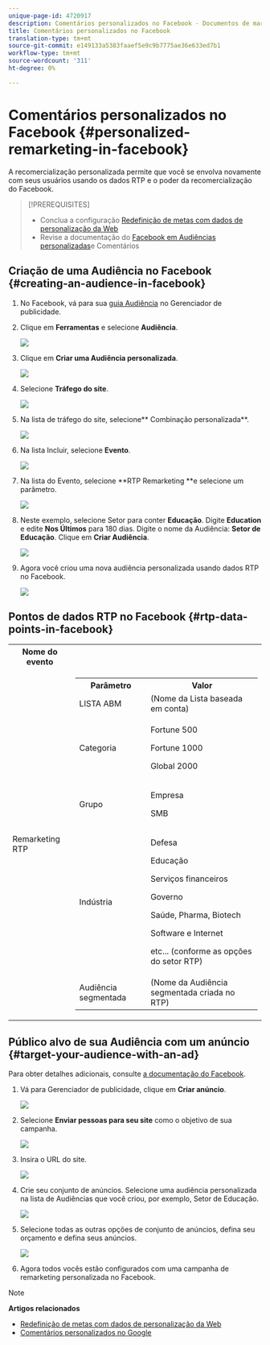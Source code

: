 ```yaml
---
unique-page-id: 4720917
description: Comentários personalizados no Facebook - Documentos de marketing - Documentação do produto
title: Comentários personalizados no Facebook
translation-type: tm+mt
source-git-commit: e149133a5383faaef5e9c9b7775ae36e633ed7b1
workflow-type: tm+mt
source-wordcount: '311'
ht-degree: 0%

---
```



# Comentários personalizados no Facebook {#personalized-remarketing-in-facebook}

A recomercialização personalizada permite que você se envolva novamente com seus usuários usando os dados RTP e o poder da recomercialização do Facebook.

>[!PREREQUISITES]
>
>* Conclua a configuração [Redefinição de metas com dados de personalização da Web](retargeting-with-web-personalization-data.md)
>* Revise a documentação do [](https://developers.facebook.com/docs/ads-for-websites/website-custom-audiences/getting-started#install-the-pixel) [Facebook em Audiências personalizadas](https://developers.facebook.com/docs/ads-for-websites/website-custom-audiences/getting-started#install-the-pixel)e Comentários

>



## Criação de uma Audiência no Facebook {#creating-an-audience-in-facebook}

1. No Facebook, vá para sua [guia Audiência](https://www.facebook.com/ads/audience_manager) no Gerenciador de publicidade.
1. Clique em **Ferramentas** e selecione **Audiência**.

   ![](assets/one-1.png)

1. Clique em **Criar uma Audiência personalizada**.

   ![](assets/two-1.png)

1. Selecione **Tráfego do site**.

   ![](assets/image2015-1-19-16-3a32-3a2.png)

1. Na lista de tráfego do site, selecione** Combinação personalizada**.

   ![](assets/image2015-1-19-16-3a33-3a21.png)

1. Na lista Incluir, selecione **Evento**.

   ![](assets/image2015-1-19-16-3a34-3a9.png)

1. Na lista do Evento, selecione **RTP Remarketing **e selecione um parâmetro.

   ![](assets/image2015-1-19-16-3a52-3a29.png)

1. Neste exemplo, selecione Setor para conter **Educação**. Digite **Education** e edite **Nos Últimos** para 180 dias. Digite o nome da Audiência: **Setor de Educação**. Clique em **Criar Audiência**.

   ![](assets/image2015-1-19-16-3a56-3a15.png)

1. Agora você criou uma nova audiência personalizada usando dados RTP no Facebook.

   ![](assets/image2015-1-19-16-3a59-3a2.png)

## Pontos de dados RTP no Facebook {#rtp-data-points-in-facebook}

<table> 
 <tbody> 
  <tr> 
   <th>Nome do evento</th> 
   <th> </th> 
  </tr> 
  <tr> 
   <td>Remarketing RTP</td> 
   <td> 
    <div> 
     <table> 
      <tbody> 
       <tr> 
        <th>Parâmetro</th> 
        <th>Valor</th> 
       </tr> 
       <tr> 
        <td>LISTA ABM</td> 
        <td>(Nome da Lista baseada em conta)</td> 
       </tr> 
       <tr> 
        <td colspan="1">Categoria</td> 
        <td colspan="1"><p>Fortune 500</p><p>Fortune 1000</p><p>Global 2000</p></td> 
       </tr> 
       <tr> 
        <td colspan="1">Grupo</td> 
        <td colspan="1"><p>Empresa</p><p>SMB</p></td> 
       </tr> 
       <tr> 
        <td>Indústria</td> 
        <td><p>Defesa</p><p>Educação</p><p>Serviços financeiros</p><p>Governo</p><p>Saúde, Pharma, Biotech</p><p>Software e Internet</p><p>etc... (conforme as opções do setor RTP)</p></td> 
       </tr> 
       <tr> 
        <td colspan="1">Audiência segmentada</td> 
        <td colspan="1">(Nome da Audiência segmentada criada no RTP)</td> 
       </tr> 
      </tbody> 
     </table> 
    </div></td> 
  </tr> 
 </tbody> 
</table>

## Público alvo de sua Audiência com um anúncio {#target-your-audience-with-an-ad}

Para obter detalhes adicionais, consulte [a documentação do Facebook](https://developers.facebook.com/docs/ads-for-websites/website-custom-audiences/getting-started#target-your-audience).

1. Vá para Gerenciador de publicidade, clique em **Criar anúncio**.

   ![](assets/image2015-1-19-17-3a10-3a19.png)

1. Selecione **Enviar pessoas para seu site** como o objetivo de sua campanha.

   ![](assets/image2015-1-19-17-3a11-3a20.png)

1. Insira o URL do site.

   ![](assets/image2015-1-19-17-3a12-3a39.png)

1. Crie seu conjunto de anúncios. Selecione uma audiência personalizada na lista de Audiências que você criou, por exemplo, Setor de Educação.

   ![](assets/image2015-1-19-17-3a18-3a13.png)

1. Selecione todas as outras opções de conjunto de anúncios, defina seu orçamento e defina seus anúncios.

   ![](assets/image2015-1-19-17-3a19-3a25.png)

1. Agora todos vocês estão configurados com uma campanha de remarketing personalizada no Facebook.

>[!NOTE]
>
>**Artigos relacionados**
>
>* [Redefinição de metas com dados de personalização da Web](retargeting-with-web-personalization-data.md)
>* [Comentários personalizados no Google](personalized-remarketing-in-google.md)

>



